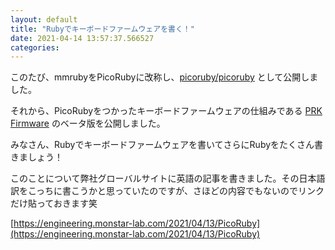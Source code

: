 ```yaml
---
layout: default
title: "Rubyでキーボードファームウェアを書く！"
date: 2021-04-14 13:57:37.566527
categories: 
---
```


このたび、mmrubyをPicoRubyに改称し、[picoruby/picoruby](https://github.com/picoruby/picoruby) として公開しました。

それから、PicoRubyをつかったキーボードファームウェアの仕組みである [PRK Firmware](https://github.com/picoruby/prk_firmware) のベータ版を公開しました。


みなさん、Rubyでキーボードファームウェアを書いてさらにRubyをたくさん書きましょう！


このことについて弊社グローバルサイトに英語の記事を書きました。その日本語訳をこっちに書こうかと思っていたのですが、さほどの内容でもないのでリンクだけ貼っておきます笑


[https://engineering.monstar-lab.com/2021/04/13/PicoRuby](https://engineering.monstar-lab.com/2021/04/13/PicoRuby)
